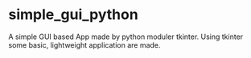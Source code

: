 # simple_gui_python
 A simple GUI based App made by python moduler tkinter. Using tkinter some basic, lightweight application are made.
